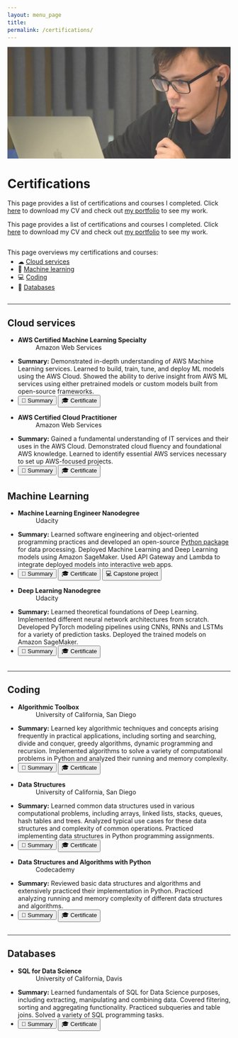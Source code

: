 ```yaml
---
layout: menu_page
title:
permalink: /certifications/
---
```


<script src="{{ base.url | prepend: site.url }}/assets/js/show_summary.js"></script>

<div class="container">
  <div style="width:100%;height:0; padding-top:50%;position:relative;">
    <img src="../images/menu/photo_backup.jpg" style="width:100%; opacity:0.8; position:absolute; top:0; left:0">
  </div>  
  <div class="content">
    <h1>Certifications</h1>
    <p><span class="cover-desc" style="color:var(--page-desc-color)">This page provides a list of certifications and courses I completed. Click <a href="https://kozodoi.me/cv.pdf">here</a> to download my CV and check out <a href="https://kozodoi.me/portfolio/">my portfolio</a> to see my work.</span></p>
  </div>
</div>

<p><span class="page-desc">This page provides a list of certifications and courses I completed. Click <a href="https://kozodoi.me/cv.pdf">here</a> to download my CV and check out <a href="https://kozodoi.me/portfolio/">my portfolio</a> to see my work.</span></p>

<!----------------------------------------------------------------------------->

<hr style="height:1px; visibility:hidden;" />

<div style="font-size: 100%;">

  <p>This page overviews my certifications and courses:</p>

  <ul style="margin-top: -10px;">
  <li> &#9729; <a href="#PART_0">Cloud services </a></li>
  <li> &#129302; <a href="#PART_1">Machine learning </a></li>
  <li> &#128187; <a href="#PART_2">Coding </a></li>
  <li> &#128190; <a href="#PART_3">Databases </a></li>
  </ul>

</div>



<!----------------------------------------------------------------------------->

<hr style="height:1px; visibility:hidden;" />
<hr style="height:1px;border-width:0;color:rgb(50,50,50);background-color:rgb(50,50,50)">

<a id="PART_0"></a>

## Cloud services

<ul>
    <li>
    <b>AWS Certified Machine Learning Specialty</b>
    <dd><bb>Amazon Web Services</bb></dd>
    </li>
</ul>
<ul class="no-bullets">
  <span id="dots1"></span>
  <li><span id="abs1"><p></p><b>Summary:</b> Demonstrated in-depth understanding of AWS Machine Learning services. Learned to build, train, tune, and deploy ML models using the AWS Cloud. Showed the ability to derive insight from AWS ML services using either pretrained models or custom models built from open-source frameworks. </span></li>
  <li>
    <button class="btn" onclick="show_summary_1()" id="b1">&#128220; Summary</button>
    <button class="btn" onclick="window.open('https://www.credly.com/badges/a04439a1-fc2a-478b-bdf5-5a233a5b9094/public_url')" type="button">&#127891; Certificate</button>
  </li>
</ul>
<p></p>

<ul>
    <li>
    <b>AWS Certified Cloud Practitioner</b>
    <dd><bb>Amazon Web Services</bb></dd>
    </li>
</ul>
<ul class="no-bullets">
  <span id="dots8"></span>
  <li><span id="abs8"><p></p><b>Summary:</b> Gained a fundamental understanding of IT services and their uses in the AWS Cloud. Demonstrated cloud fluency and foundational AWS knowledge. Learned to identify essential AWS services necessary to set up AWS-focused projects. </span></li>
  <li>
    <button class="btn" onclick="show_summary_8()" id="b8">&#128220; Summary</button>
    <button class="btn" onclick="window.open('https://www.credly.com/badges/31f6241b-d2ee-448f-8bb8-326a0ff5a85a/public_url')" type="button">&#127891; Certificate</button>
  </li>
</ul>
<p></p>


<!----------------------------------------------------------------------------->

<a id="PART_1"></a>

## Machine Learning

<ul>
    <li>
    <b>Machine Learning Engineer Nanodegree</b>
    <dd><bb>Udacity</bb></dd>
    </li>
</ul>
<ul class="no-bullets">
  <span id="dots3"></span>
  <li><span id="abs3"><p></p><b>Summary:</b> Learned software engineering and object-oriented programming practices and developed an open-source <a href="https://github.com/kozodoi/dptools">Python package</a> for data processing. Deployed Machine Learning and Deep Learning models using Amazon SageMaker. Used API Gateway and Lambda to integrate deployed models into interactive web apps.</span></li>
  <li>
    <button class="btn" onclick="show_summary_3()" id="b3">&#128220; Summary</button>
    <button class="btn" onclick="window.open('https://confirm.udacity.com/LMMJDA7C')" type="button">&#127891; Certificate</button>
    <button class="btn" onclick="window.open('https://github.com/kozodoi/Udacity_Blindness_Detection')" type="button">&#128187; Capstone project</button>

  </li>
</ul>
<p></p>

<ul>
    <li>
    <b>Deep Learning Nanodegree</b>
    <dd><bb>Udacity</bb></dd>
    </li>
</ul>
<ul class="no-bullets">
  <span id="dots2"></span>
  <li><span id="abs2"><p></p><b>Summary:</b> Learned theoretical foundations of Deep Learning. Implemented different neural network architectures from scratch. Developed PyTorch modeling pipelines using CNNs, RNNs and LSTMs for a variety of prediction tasks. Deployed the trained models on Amazon SageMaker.</span></li>
  <li>
    <button class="btn" onclick="show_summary_2()" id="b2">&#128220; Summary</button>
    <button class="btn" onclick="window.open('https://confirm.udacity.com/RFA6N33')" type="button">&#127891; Certificate</button>
  </li>
</ul>
<p></p>


<!----------------------------------------------------------------------------->

<hr style="height:1px; visibility:hidden;" />
<hr style="height:1px;border-width:0;color:rgb(50,50,50);background-color:rgb(50,50,50)">

<a id="PART_2"></a>

## Coding

<ul>
    <li>
    <b>Algorithmic Toolbox</b>
    <dd><bb>University of California, San Diego</bb></dd>
    </li>
</ul>
<ul class="no-bullets">
  <span id="dots5"></span>
  <li><span id="abs5"><p></p><b>Summary:</b> Learned key algorithmic techniques and concepts arising frequently in practical applications, including sorting and searching, divide and conquer, greedy algorithms, dynamic programming and recursion. Implemented algorithms to solve a variety of computational problems in Python and analyzed their running and memory complexity. </span></li>
  <li>
    <button class="btn" onclick="show_summary_5()" id="b5">&#128220; Summary</button>
    <button class="btn" onclick="window.open('https://coursera.org/share/c211bd2c6611a176d73f90efc9e1da6b')" type="button">&#127891; Certificate</button>
  </li>
</ul>
<p></p>

<ul>
    <li>
    <b>Data Structures</b>
    <dd><bb>University of California, San Diego</bb></dd>
    </li>
</ul>
<ul class="no-bullets">
  <span id="dots6"></span>
  <li><span id="abs6"><p></p><b>Summary:</b> Learned common data structures used in various computational problems, including arrays, linked lists, stacks, queues, hash tables and trees. Analyzed typical use cases for these data structures and complexity of common operations. Practiced implementing data structures in Python programming assignments. </span></li>
  <li>
    <button class="btn" onclick="show_summary_6()" id="b6">&#128220; Summary</button>
    <button class="btn" onclick="window.open('https://coursera.org/share/b457743d18ad9a6bc41f2b1a1c62cddb')" type="button">&#127891; Certificate</button>
  </li>
</ul>
<p></p>

<ul>
    <li>
    <b>Data Structures and Algorithms with Python</b>
    <dd><bb>Codecademy</bb></dd>
    </li>
</ul>
<ul class="no-bullets">
  <span id="dots7"></span>
  <li><span id="abs7"><p></p><b>Summary:</b> Reviewed basic data structures and algorithms and extensively practiced their implementation in Python. Practiced analyzing running and memory complexity of different data structures and algorithms. </span></li>
  <li>
    <button class="btn" onclick="show_summary_7()" id="b7">&#128220; Summary</button>
    <button class="btn" onclick="window.open('https://www.codecademy.com/profiles/nikitaKozodoi7009037470/certificates/7a1021b263de1990c643feb15d9f1f7a')" type="button">&#127891; Certificate</button>
  </li>
</ul>
<p></p>



<!----------------------------------------------------------------------------->

<hr style="height:1px; visibility:hidden;" />
<hr style="height:1px;border-width:0;color:rgb(50,50,50);background-color:rgb(50,50,50)">

<a id="PART_3"></a>

## Databases

<ul>
    <li>
    <b>SQL for Data Science</b>
    <dd><bb>University of California, Davis</bb></dd>
    </li>
</ul>
<ul class="no-bullets">
  <span id="dots4"></span>
  <li><span id="abs4"><p></p><b>Summary:</b> Learned fundamentals of SQL for Data Science purposes, including extracting, manipulating and combining data. Covered filtering, sorting and aggregating functionality. Practiced subqueries and table joins. Solved a variety of SQL programming tasks. </span></li>
  <li>
    <button class="btn" onclick="show_summary_4()" id="b4">&#128220; Summary</button>
    <button class="btn" onclick="window.open('https://coursera.org/share/14f75aa6e3546b9c782cef68d67d4d24')" type="button">&#127891; Certificate</button>
  </li>
</ul>
<p></p>
